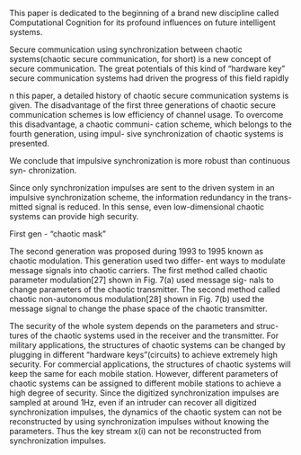 
This paper is dedicated to the beginning of a brand new discipline called Computational
Cognition for its profound influences on future intelligent systems.



Secure communication using synchronization between chaotic
systems(chaotic secure communication, for short) is a new concept of
secure communication. The great potentials of this kind of “hardware
key” secure communication systems had driven the progress of this
field rapidly



n this paper, a detailed history of chaotic secure
communication systems is given. The disadvantage of the first three
generations of chaotic secure communication schemes is low efficiency
of channel usage. To overcome this disadvantage, a chaotic communi-
cation scheme, which belongs to the fourth generation, using impul-
sive synchronization of chaotic systems is presented.

We conclude
that impulsive synchronization is more robust than continuous syn-
chronization.





Since only synchronization impulses are sent to the driven system in an
impulsive synchronization scheme, the information redundancy in the trans-
mitted signal is reduced. In this sense, even low-dimensional chaotic systems
can provide high security.



First gen - “chaotic mask”


The second generation was proposed during
1993 to 1995 known as chaotic modulation. This generation used two differ-
ent ways to modulate message signals into chaotic carriers. The first method
called chaotic parameter modulation[27] shown in Fig. 7(a) used message sig-
nals to change parameters of the chaotic transmitter. The second method
called chaotic non-autonomous modulation[28] shown in Fig. 7(b) used the
message signal to change the phase space of the chaotic transmitter.





The security of the whole system depends on the parameters and struc-
tures of the chaotic systems used in the receiver and the transmitter. For
military applications, the structures of chaotic systems can be changed by
plugging in different “hardware keys”(circuits) to achieve extremely high
security. For commercial applications, the structures of chaotic systems will
keep the same for each mobile station. However, different parameters of
chaotic systems can be assigned to different mobile stations to achieve a high
degree of security. Since the digitized synchronization impulses are sampled
at around 1Hz, even if an intruder can recover all digitized synchronization
impulses, the dynamics of the chaotic system can not be reconstructed by
using synchronization impulses without knowing the parameters. Thus the
key stream x(i) can not be reconstructed from synchronization impulses.